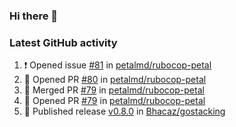 ### Hi there 👋


### Latest GitHub activity
<!--START_SECTION:activity-->
1. ❗ Opened issue [#81](https://github.com/petalmd/rubocop-petal/issues/81) in [petalmd/rubocop-petal](https://github.com/petalmd/rubocop-petal)
2. 💪 Opened PR [#80](https://github.com/petalmd/rubocop-petal/pull/80) in [petalmd/rubocop-petal](https://github.com/petalmd/rubocop-petal)
3. 🎉 Merged PR [#79](https://github.com/petalmd/rubocop-petal/pull/79) in [petalmd/rubocop-petal](https://github.com/petalmd/rubocop-petal)
4. 💪 Opened PR [#79](https://github.com/petalmd/rubocop-petal/pull/79) in [petalmd/rubocop-petal](https://github.com/petalmd/rubocop-petal)
5. 🚀 Published release [v0.8.0](https://github.com/Bhacaz/gostacking/releases/tag/v0.8.0) in [Bhacaz/gostacking](https://github.com/Bhacaz/gostacking)
<!--END_SECTION:activity-->

<!--
**Bhacaz/bhacaz** is a ✨ _special_ ✨ repository because its `README.md` (this file) appears on your GitHub profile.

Here are some ideas to get you started:

- 🔭 I’m currently working on ...
- 🌱 I’m currently learning ...
- 👯 I’m looking to collaborate on ...
- 🤔 I’m looking for help with ...
- 💬 Ask me about ...
- 📫 How to reach me: ...
- 😄 Pronouns: ...
- ⚡ Fun fact: ...
-->
